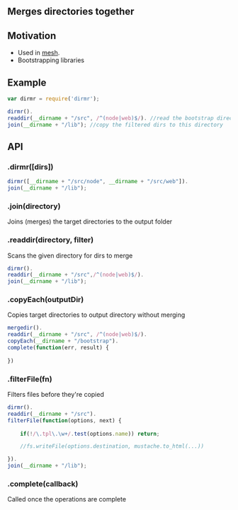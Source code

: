 ## Merges directories together

## Motivation

- Used in [mesh](/crcn/mesh).
- Bootstrapping libraries
 

## Example

```javascript
var dirmr = require('dirmr');

dirmr().
readdir(__dirname + "/src", /^(node|web)$/). //read the bootstrap directory for the target dirs
join(__dirname + "/lib"); //copy the filtered dirs to this directory
```


## API


### .dirmr([dirs])


```javascript
dirmr([__dirname + "/src/node", __dirname + "/src/web"]).
join(__dirname + "/lib");
```

### .join(directory)

Joins (merges) the target directories to the output folder

### .readdir(directory, filter)

Scans the given directory for dirs to merge

```javascript
dirmr().
readdir(__dirname + "/src",/^(node|web)$/).
join(__dirname + "/lib");
```


### .copyEach(outputDir)

Copies target directories to output directory without merging

```javascript
mergedir().
readdir(__dirname + "/src", /^(node|web)$/).
copyEach(__dirname + "/bootstrap").
complete(function(err, result) {
	
})
```

### .filterFile(fn)

Filters files before they're copied

```javascript
dirmr().
readdir(__dirname + "/src").
filterFile(function(options, next) {
	
	if(!/\.tpl\.\w+/.test(options.name)) return;

	//fs.writeFile(options.destination, mustache.to_html(...))

}).
join(__dirname + "/lib");
```

### .complete(callback)

Called once the operations are complete


